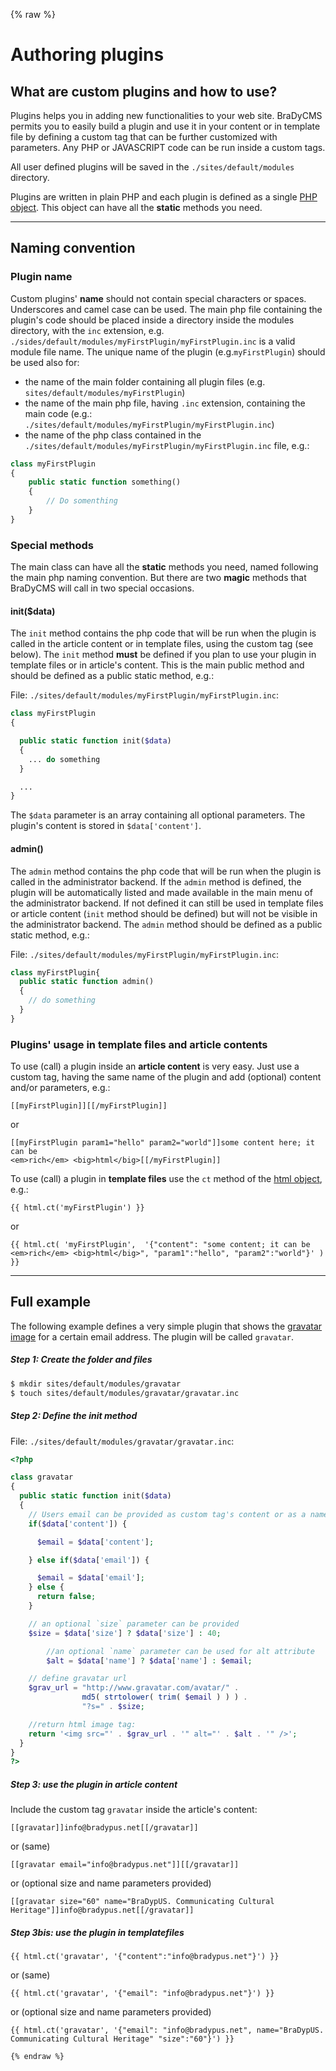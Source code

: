 {% raw %}
# Authoring plugins

## What are custom plugins and how to use?
Plugins helps you in adding new functionalities to your web site. BraDyCMS permits you
to easily build a plugin and use it in your content or in template file by defining
a custom tag that can be further customized with parameters. Any PHP or JAVASCRIPT code
can be run inside a custom tags.

All user defined plugins will be saved in the `./sites/default/modules` directory.

Plugins are written in plain PHP and each plugin is defined as a single
[PHP object](http://php.net/manual/it/language.types.object.php). This object can
have all the **static** methods you need.

---

## Naming convention

### Plugin name
Custom plugins' **name** should not contain special characters or spaces.
Underscores and camel case can be used. The main php file containing the plugin's
code should be placed inside a directory inside the modules directory, with
the `inc` extension, e.g. `./sides/default/modules/myFirstPlugin/myFirstPlugin.inc`
is a valid module file name.
The unique name of the plugin (e.g.`myFirstPlugin`) should be used also for:
- the name of the main folder containing all plugin files (e.g. `sites/default/modules/myFirstPlugin`)
- the name of the main php file, having `.inc` extension, containing the main code
(e.g.: `./sites/default/modules/myFirstPlugin/myFirstPlugin.inc`)
- the name of the php class contained in the `./sites/default/modules/myFirstPlugin/myFirstPlugin.inc`
file, e.g.:
```php
class myFirstPlugin
{
	public static function something()
	{
		// Do somenthing
	}
}
```

### Special methods
The main class can have all the **static** methods you need, named following the
main php naming convention. But there are two **magic** methods that BraDyCMS will
call in two special occasions.

#### init($data)
The `init` method contains the php code that will be run when the plugin is called
in the article content or in template files, using the custom tag (see below).
The `init` method **must** be defined if you plan to use your plugin in template
files or in article's content.
This is the main public method and should be defined as a public static method, e.g.:

File: `./sites/default/modules/myFirstPlugin/myFirstPlugin.inc`:
```php
class myFirstPlugin
{

  public static function init($data)
  {
    ... do something
  }

  ...
}
```		
The `$data` parameter is an array containing all optional parameters. The plugin's
content is stored in `$data['content']`.

#### admin()
The `admin` method contains the php code that will be run when the plugin is called in the
administrator backend. If the `admin` method is defined, the plugin will be
automatically listed and made available in the main menu of the administrator backend.
If not defined it can still be used in template files or article content (`init`
method should be defined) but will not be visible in the administrator backend.
The `admin` method should be defined as a public static method, e.g.:

File: `./sites/default/modules/myFirstPlugin/myFirstPlugin.inc`:

```php
class myFirstPlugin{
  public static function admin()
  {
    // do something
  }
}
```

### Plugins' usage in template files and article contents
To use (call) a plugin inside an **article content** is very easy. Just use a custom tag,
having the same name of the plugin and add (optional) content and/or parameters, e.g.:

```
[[myFirstPlugin]][[/myFirstPlugin]]
```
or
```
[[myFirstPlugin param1="hello" param2="world"]]some content here; it can be
<em>rich</em> <big>html</big>[[/myFirstPlugin]]
```

To use (call) a plugin in **template files** use the `ct` method of the [html object](#docs/read/tmpl_html), e.g.:

```
{{ html.ct('myFirstPlugin') }}
```
or

```
{{ html.ct( 'myFirstPlugin',  '{"content": "some content; it can be <em>rich</em> <big>html</big>", "param1":"hello", "param2":"world"}' ) }}
```

---

## Full example
The following example defines a very simple plugin that shows the [gravatar image](https://gravatar.com/)
for a certain email address. The plugin will be called `gravatar`.

##### Step 1: Create the folder and files
```bash
$ mkdir sites/default/modules/gravatar
$ touch sites/default/modules/gravatar/gravatar.inc
```

##### Step 2: Define the init method

File: `./sites/default/modules/gravatar/gravatar.inc`:
```php
<?php

class gravatar
{
  public static function init($data)
  {
    // Users email can be provided as custom tag's content or as a named parameter:
    if($data['content']) {

      $email = $data['content'];

    } else if($data['email']) {

      $email = $data['email'];
    } else {
      return false;
    }

    // an optional `size` parameter can be provided
    $size = $data['size'] ? $data['size'] : 40;

		//an optional `name` parameter can be used for alt attribute
		$alt = $data['name'] ? $data['name'] : $email;

    // define gravatar url
    $grav_url = "http://www.gravatar.com/avatar/" .
		 		md5( strtolower( trim( $email ) ) ) .
				"?s=" . $size;

    //return html image tag:
    return '<img src="' . $grav_url . '" alt="' . $alt . '" />';
  }
}
?>
```

##### Step 3: use the plugin in article content

Include the custom tag `gravatar` inside the article's content:

```
[[gravatar]]info@bradypus.net[[/gravatar]]
```
or (same)
```
[[gravatar email="info@bradypus.net"]][[/gravatar]]
```
or (optional size and name parameters provided)
```
[[gravatar size="60" name="BraDypUS. Communicating Cultural Heritage"]]info@bradypus.net[[/gravatar]]
```

##### Step 3bis: use the plugin in templatefiles

```
{{ html.ct('gravatar', '{"content":"info@bradypus.net"}') }}
```
or (same)
```
{{ html.ct('gravatar', '{"email": "info@bradypus.net"}') }}
```
or (optional size and name parameters provided)
```
{{ html.ct('gravatar', '{"email": "info@bradypus.net", name="BraDypUS. Communicating Cultural Heritage" "size":"60"}') }}

{% endraw %}
